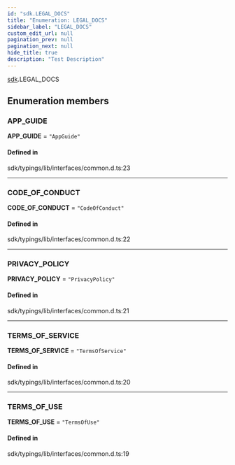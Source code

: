 ```yaml
---
id: "sdk.LEGAL_DOCS"
title: "Enumeration: LEGAL_DOCS"
sidebar_label: "LEGAL_DOCS"
custom_edit_url: null
pagination_prev: null
pagination_next: null
hide_title: true
description: "Test Description"
---
```


[sdk](../namespaces/sdk.md).LEGAL_DOCS

## Enumeration members

### APP_GUIDE

**APP_GUIDE** = `"AppGuide"`

#### Defined in

sdk/typings/lib/interfaces/common.d.ts:23

---

### CODE_OF_CONDUCT

**CODE_OF_CONDUCT** = `"CodeOfConduct"`

#### Defined in

sdk/typings/lib/interfaces/common.d.ts:22

---

### PRIVACY_POLICY

**PRIVACY_POLICY** = `"PrivacyPolicy"`

#### Defined in

sdk/typings/lib/interfaces/common.d.ts:21

---

### TERMS_OF_SERVICE

**TERMS_OF_SERVICE** = `"TermsOfService"`

#### Defined in

sdk/typings/lib/interfaces/common.d.ts:20

---

### TERMS_OF_USE

**TERMS_OF_USE** = `"TermsOfUse"`

#### Defined in

sdk/typings/lib/interfaces/common.d.ts:19
